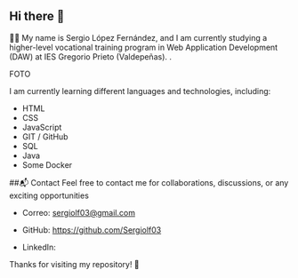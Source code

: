 ## Hi there 👋
🔭🌱 My name is Sergio López Fernández, and I am currently studying a higher-level vocational training program in Web Application Development (DAW) at IES Gregorio Prieto (Valdepeñas). .

FOTO

I am currently learning different languages and technologies, including:
- HTML
- CSS
- JavaScript
- GIT / GitHub
- SQL
- Java
- Some Docker


##📬 Contact
Feel free to contact me for collaborations, discussions, or any exciting opportunities

- Correo: sergiolf03@gmail.com

- GitHub: https://github.com/Sergiolf03

- LinkedIn:

Thanks for visiting my repository! 🚀
